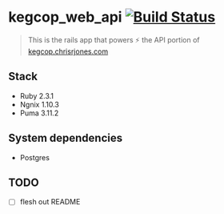 # kegcop_web_api [![Build Status](https://travis-ci.org/ipatch/kegcop-web.svg?branch=master)](https://travis-ci.org/ipatch/kegcop-web)

> This is the rails app that powers ⚡️ the API portion of [kegcop.chrisrjones.com](kegcop.chrisrjones.com)

## Stack
- Ruby 2.3.1
- Ngnix 1.10.3
- Puma 3.11.2

##  System dependencies
- Postgres

## TODO
- [ ] flesh out README
